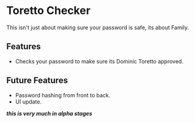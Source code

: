 # Toretto Checker

This isn't just about making sure your password is safe, its about Family.

## Features

- Checks your password to make sure its Dominic Toretto approved. 

## Future Features

- Password hashing from front to back. 
- UI update.


***this is very much in alpha stages***
